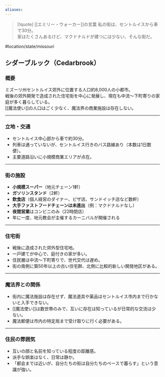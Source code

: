 ```yaml
---
aliases:
---
```

> [!quote] [[エミリー・ウォーカー]]の言葉
> 私の街は、セントルイスから車で30分。  
> 家はたくさんあるけど、マクドナルドが建つには少ない、そんな街だ。

#location/state/missouri 
## シダーブルック（Cedarbrook）

### 概要
ミズーリ州セントルイス郊外に位置する人口約8,000人の小都市。  
戦後の郊外開発で造成された住宅街を中心に発展し、現在も中流〜下町寄りの家庭が多く暮らしている。  
[[魔法使い]]の人口はごく少なく、魔法界の商業施設は存在しない。

---

### 立地・交通
- セントルイス中心部から車で約30分。
- 列車は通っていないが、セントルイス行きのバス路線あり（本数は1日数便）。
- 主要道路沿いに小規模商業エリアが点在。

---

### 街の施設
- **小規模スーパー**（地元チェーン1軒）
- **ガソリンスタンド**（2軒）
- **飲食店**（個人経営のダイナー、ピザ店、サンドイッチ店など数軒）
- **大手ファストフードチェーンは未進出**（例：マクドナルドなし）
- **夜間営業**はコンビニのみ（22時閉店）
- 年に一度、地元教会が主催するカーニバルが開催される

---

### 住宅街
- 戦後に造成された郊外型住宅地。
- 一戸建てが中心で、庭付きの家が多い。
- 住民層は中流〜下町寄りで、世代交代は遅め。
- 街の南側に築50年以上の古い住宅群、北側に比較的新しい開発地区がある。

---

### 魔法界との関係
- 街内に魔法施設は存在せず、魔法道具や薬品はセントルイス市内まで行かないと入手できない。
- [[魔法使い]]は数世帯のみで、互いに存在は知っているが日常的な交流は少ない。
- 魔法郵便は市内の特定局まで受け取りに行く必要がある。

---

### 住民の雰囲気
- 互いの顔と名前を知っている程度の距離感。
- 派手な娯楽はなく、日常は静か。
- 「都会までは近いが、自分たちの街は自分たちのペースで暮らす」という意識が強い。
